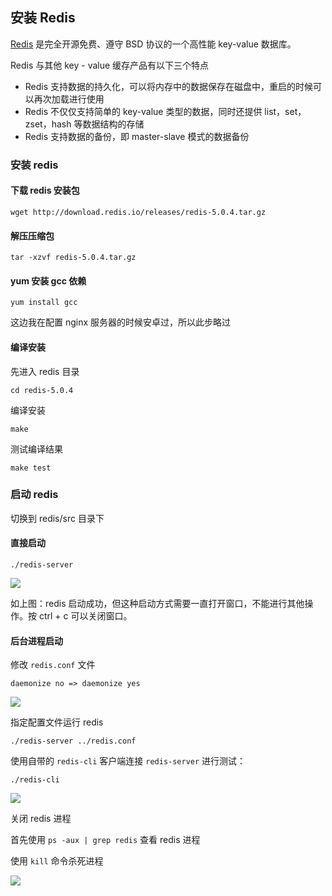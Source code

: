 ## 安装 Redis

[Redis](https://redis.io/) 是完全开源免费、遵守 BSD 协议的一个高性能 key-value 数据库。

Redis 与其他 key - value 缓存产品有以下三个特点

* Redis 支持数据的持久化，可以将内存中的数据保存在磁盘中，重启的时候可以再次加载进行使用
* Redis 不仅仅支持简单的 key-value 类型的数据，同时还提供 list，set，zset，hash 等数据结构的存储
* Redis 支持数据的备份，即 master-slave 模式的数据备份

### 安装 redis

#### 下载 redis 安装包
```
wget http://download.redis.io/releases/redis-5.0.4.tar.gz
```

#### 解压压缩包
```
tar -xzvf redis-5.0.4.tar.gz
```
#### yum 安装 gcc 依赖
```
yum install gcc
```
这边我在配置 nginx 服务器的时候安卓过，所以此步略过

#### 编译安装
先进入 redis 目录
```
cd redis-5.0.4
```
编译安装
```
make
```
测试编译结果
```
make test
```

### 启动 redis

切换到 redis/src 目录下

#### 直接启动

```
./redis-server
```

![](https://i.loli.net/2019/04/05/5ca63376c73be.png)

如上图：redis 启动成功，但这种启动方式需要一直打开窗口，不能进行其他操作。按 ctrl + c 可以关闭窗口。

#### 后台进程启动

修改 `redis.conf` 文件
```
daemonize no => daemonize yes
```

![](https://i.loli.net/2019/04/05/5ca63376af71a.png)

指定配置文件运行 redis
```
./redis-server ../redis.conf
```

使用自带的 `redis-cli` 客户端连接 `redis-server` 进行测试：
```
./redis-cli
```

![](https://i.loli.net/2019/04/05/5ca63376c7fc5.png)

关闭 redis 进程

首先使用 `ps -aux | grep redis` 查看 redis 进程

使用 `kill` 命令杀死进程

![](https://i.loli.net/2019/04/05/5ca63376bc930.png)


